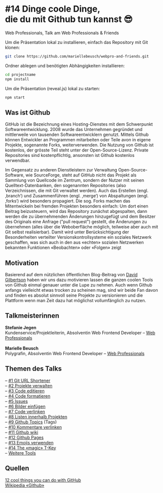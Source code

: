 # #14 Dinge coole Dinge,<br>die du mit Github tun kannst :sunglasses:

Web Professionals, Talk am Web Professionals & Friends

Um die Präsentation lokal zu installieren, einfach das Repository mit Git klonen:

```bash
git clone https://github.com/mariellebeusch/webpro-and-friends.git
```

Ordner ablegen und benötigten Abhängigkeiten installieren:

```bash
cd projectname
npm install
```

Um die Präsentation (reveal.js) lokal zu starten:
```bash
npm start
```

## Was ist Github<br>
GitHub ist die Bezeichnung eines Hosting-Dienstes mit dem Schwerpunkt Softwareentwicklung. 2008 wurde das Unternehmen gegründet und mittlerweile von tausenden Softwareentwicklern genutzt. Mittels Github können Entwickler an Programmen mitarbeiten oder Teile avon in eigene Projekte, sogenannte Forks, weiterverwenden. Die Nutzung von Github ist kostenlos, der grösste Teil steht unter der Open-Source-Lizenz. Private Repositories sind kostenpflichtig, ansonsten ist Github kostenlos verwendbar.

Im Gegensatz zu anderen Dienstleistern zur Verwaltung Open-Source-Software, wie SourceForge, steht auf GitHub nicht das Projekt als Sammlung von Quellcode im Zentrum, sondern der Nutzer mit seinen Quelltext-Datenbanken, den sogenannten Repositories (also Verzeichnissen, die mit Git verwaltet werden). Auch das Erstellen (engl. ‚branch‘) und Zusammenführen (engl. ‚merge‘) von Abspaltungen (engl. ‚forks‘) wird besonders propagiert. Die sog. Forks machen das Mitentwickeln bei fremden Projekten besonders einfach: Um dort einen Beitrag beizusteuern, wird das Repository zunächst abgespalten, dann werden die zu übernehmenden Änderungen hinzugefügt und dem Besitzer des Originals eine Anfrage ("pull request") gestellt, die Änderungen zu übernehmen (alles über die Weboberfläche möglich, teilweise aber auch mit Git selbst realisierbar). Damit wird unter Berücksichtigung der Besonderheiten verteilter Versionskontrollsysteme ein soziales Netzwerk geschaffen, was sich auch in den aus «echten» sozialen Netzwerken bekannten Funktionen «Beobachten» oder «Folgen» zeigt

## Motivation
Basierend auf dem nützlichen öffentlichen Blog-Beitrag von <a target="_blank" href="https://hackernoon.com/12-cool-things-you-can-do-with-github-f3e0424cf2f0">David Gilbertson</a> haben wir uns dazu motivieren lassen die ganzen coolen Tools von Github einmal genauer unter die Lupe zu nehmen. Auch wenn Github anfangs vielleicht etwas trocken zu scheinen mag, sind wir beide Fan davon und finden es absolut sinnvoll seine Projekte zu versionieren und die Plattform wenn man Zeit dazu hat möglichst vollumfänglich zu nutzen.

## Talkmeisterinnen
<strong>Stefanie Jegen</strong><br>
Kundenservice/Projektleiterin, Absolventin Web Frontend Developer – <a target="_blank" href="http://www.web-professionals.ch">Web Professionals</a><br>
<br>
<strong>Marielle Beusch</strong><br>
Polygrafin, Absolventin Web Frontend Developer – <a target="_blank" href="http://www.web-professionals.ch">Web Professionals</a>

## Themen des Talks<br>
– [#1 Git URL Shortener](https://github.com/mariellebeusch/webpro-and-friends/wiki/%2301-Github-URL-Shortener) <br>
– [#2 Projekte verwalten](https://github.com/mariellebeusch/webpro-and-friends/wiki/%2302-Projekte) <br>
– [#3 Code editieren](https://github.com/mariellebeusch/webpro-and-friends/wiki/%2303-Code-editieren) <br>
– [#4 Code formatieren](https://github.com/mariellebeusch/webpro-and-friends/wiki/%2304-Code-formatieren) <br>
– [#5 Issues](https://github.com/mariellebeusch/webpro-and-friends/wiki/%2305-Issues-mit-%C2%ABmagic-words%C2%BB-schliessen) <br>
– [#6 Bilder einfügen](https://github.com/mariellebeusch/webpro-and-friends/wiki/%2306-Bilder-einf%C3%BCgen) <br>
– [#7 Code verlinken](https://github.com/mariellebeusch/webpro-and-friends/wiki/%2307-Code-verlinken) <br>
– [#8 Listen innerhalb Projekten](https://github.com/mariellebeusch/webpro-and-friends/wiki/%2308-Listen-innerhalb-Projekten) <br>
– [#9 Github Topics](https://github.com/mariellebeusch/webpro-and-friends/wiki/%2309-Github-Topics-(tags)) (Tags) <br>
– [#10 Kommentare verlinken](https://github.com/mariellebeusch/webpro-and-friends/wiki/%2310-Kommentare-verlinken) <br>
– [#11 Github wiki](https://github.com/mariellebeusch/webpro-and-friends/wiki/%2311-Github-wiki) <br>
– [#12 Github Pages](https://github.com/mariellebeusch/webpro-and-friends/wiki/%2312-Github-Pages) <br>
– [#13 Emojis verwenden](https://github.com/mariellebeusch/webpro-and-friends/wiki/%2313-Emojis-verwenden) <br>
– [#14 The «magic» T-Key](https://github.com/mariellebeusch/webpro-and-friends/wiki/%2314-The-%C2%ABmagic%C2%BB-T-key) <br>
– [Weitere Tools](https://github.com/mariellebeusch/webpro-and-friends/wiki/Weitere-coole-Dinge)<br>

## Quellen
<a href="https://hackernoon.com/12-cool-things-you-can-do-with-github-f3e0424cf2f0">12 cool things you can do with GitHub</a><br>
<a href="https://de.wikipedia.org/wiki/GitHub">Wikipedia «Github»</a><br>
